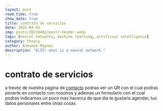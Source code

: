 ```yaml
---
layout: post
read_time: true
show_date: true
title: contrato de servicios
date: 2021-04-02
img: posts/20210402/post7-header.webp
tags: [neural networks, machine learning, artificial intelligence]
category: theory
author: Armando Maynez
description: "ELI5: what is a neural network."
---
```

# contrato de servicios   
a trevez de nuestra pagina de [contacto](./contacto.md) podras ver un QR con el cual podras ponerte en contacto con nosotros y ademas un formulario con el cual podras indicarnos un poco mas hacerca de que dia te gustaria agendar, tus datos personales entre otras cosas
